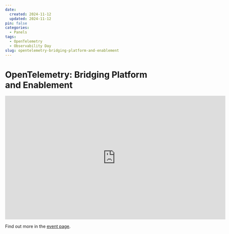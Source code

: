 ```yaml
---
date:
  created: 2024-11-12
  updated: 2024-11-12
pin: false
categories:
  - Panels
tags:
  - OpenTelemetry
  - Observability Day
slug: opentelemetry-bridging-platform-and-enablement
---
```


# OpenTelemetry: Bridging Platform and Enablement

<iframe width="720" height="405" src="https://www.youtube.com/embed/z1Sbw7OmCek" title="Panel: OpenTelemetry: Bridging Platform and Enablement - Skyscanner, GitHub, Hachyderm, Airbnb, eBay" frameborder="0" allow="accelerometer; autoplay; clipboard-write; encrypted-media; gyroscope; picture-in-picture; web-share" referrerpolicy="strict-origin-when-cross-origin" allowfullscreen></iframe>

Find out more in the [event page](https://colocatedeventsna2024.sched.com/event/1izre).